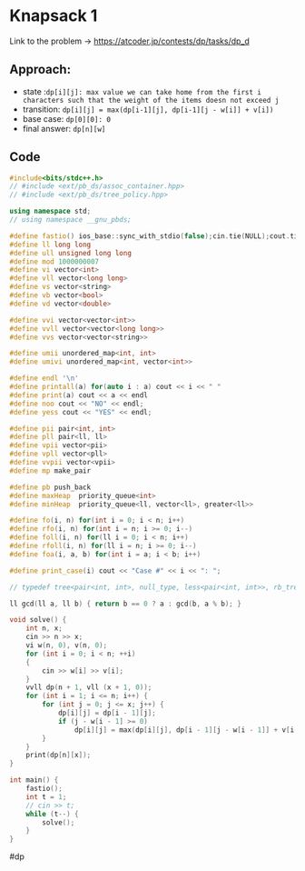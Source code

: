 # Knapsack 1
Link to the problem -> https://atcoder.jp/contests/dp/tasks/dp_d

## Approach: 
- state :`dp[i][j]: max value we can take home from the first i characters such that the weight of the items doesn not exceed j `
- transition: `dp[i][j] = max(dp[i-1][j], dp[i-1][j - w[i]] + v[i]) `
- base case: `dp[0][0]: 0`
- final answer: `dp[n][w] `

## Code
```cpp
#include<bits/stdc++.h>
// #include <ext/pb_ds/assoc_container.hpp>
// #include <ext/pb_ds/tree_policy.hpp>

using namespace std;
// using namespace __gnu_pbds;

#define fastio() ios_base::sync_with_stdio(false);cin.tie(NULL);cout.tie(NULL)
#define ll long long
#define ull unsigned long long
#define mod 1000000007
#define vi vector<int>
#define vll vector<long long>
#define vs vector<string>
#define vb vector<bool>
#define vd vector<double>

#define vvi vector<vector<int>>
#define vvll vector<vector<long long>>
#define vvs vector<vector<string>>

#define umii unordered_map<int, int>
#define umivi unordered_map<int, vector<int>>

#define endl '\n'
#define printall(a) for(auto i : a) cout << i << " "
#define print(a) cout << a << endl
#define noo cout << "NO" << endl;
#define yess cout << "YES" << endl;

#define pii pair<int, int>
#define pll pair<ll, ll>
#define vpii vector<pii>
#define vpll vector<pll>
#define vvpii vector<vpii>
#define mp make_pair

#define pb push_back
#define maxHeap  priority_queue<int>
#define minHeap  priority_queue<ll, vector<ll>, greater<ll>>

#define fo(i, n) for(int i = 0; i < n; i++)
#define rfo(i, n) for(int i = n; i >= 0; i--)
#define foll(i, n) for(ll i = 0; i < n; i++)
#define rfoll(i, n) for(ll i = n; i >= 0; i--)
#define foa(i, a, b) for(int i = a; i < b; i++)

#define print_case(i) cout << "Case #" << i << ": ";

// typedef tree<pair<int, int>, null_type, less<pair<int, int>>, rb_tree_tag, tree_order_statistics_node_update> pbds;

ll gcd(ll a, ll b) { return b == 0 ? a : gcd(b, a % b); }

void solve() {
	int n, x;
	cin >> n >> x;
	vi w(n, 0), v(n, 0);
	for (int i = 0; i < n; ++i)
	{
		cin >> w[i] >> v[i];
	}
	vvll dp(n + 1, vll (x + 1, 0));
	for (int i = 1; i <= n; i++) {
		for (int j = 0; j <= x; j++) {
			dp[i][j] = dp[i - 1][j];
			if (j - w[i - 1] >= 0)
				dp[i][j] = max(dp[i][j], dp[i - 1][j - w[i - 1]] + v[i - 1]);
		}
	}
	print(dp[n][x]);
}

int main() {
	fastio();
	int t = 1;
	// cin >> t;
	while (t--) {
		solve();
	}
}
```
#dp 
